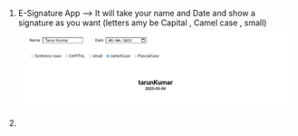 
1. E-Signature App -->
        It will take your name and Date and show a signature as you want (letters amy be Capital , Camel case , small)
![ESignature](Images/Esign.PNG)

2. 

